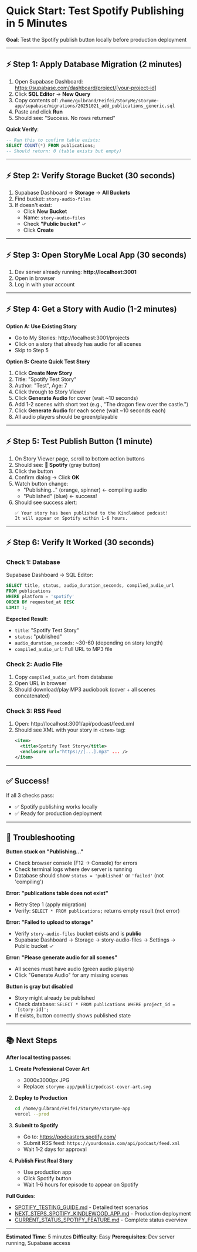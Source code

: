 # Quick Start: Test Spotify Publishing in 5 Minutes

**Goal**: Test the Spotify publish button locally before production deployment

---

## ⚡ Step 1: Apply Database Migration (2 minutes)

1. Open Supabase Dashboard: https://supabase.com/dashboard/project/[your-project-id]
2. Click **SQL Editor** → **New Query**
3. Copy contents of: `/home/gulbrand/Feifei/StoryMe/storyme-app/supabase/migrations/20251021_add_publications_generic.sql`
4. Paste and click **Run**
5. Should see: "Success. No rows returned"

**Quick Verify**:
```sql
-- Run this to confirm table exists:
SELECT COUNT(*) FROM publications;
-- Should return: 0 (table exists but empty)
```

---

## ⚡ Step 2: Verify Storage Bucket (30 seconds)

1. Supabase Dashboard → **Storage** → **All Buckets**
2. Find bucket: `story-audio-files`
3. If doesn't exist:
   - Click **New Bucket**
   - Name: `story-audio-files`
   - Check **"Public bucket"** ✓
   - Click **Create**

---

## ⚡ Step 3: Open StoryMe Local App (30 seconds)

1. Dev server already running: **http://localhost:3001**
2. Open in browser
3. Log in with your account

---

## ⚡ Step 4: Get a Story with Audio (1-2 minutes)

**Option A: Use Existing Story**
- Go to My Stories: http://localhost:3001/projects
- Click on a story that already has audio for all scenes
- Skip to Step 5

**Option B: Create Quick Test Story**
1. Click **Create New Story**
2. Title: "Spotify Test Story"
3. Author: "Test", Age: 7
4. Click through to Story Viewer
5. Click **Generate Audio** for cover (wait ~10 seconds)
6. Add 1-2 scenes with short text (e.g., "The dragon flew over the castle.")
7. Click **Generate Audio** for each scene (wait ~10 seconds each)
8. All audio players should be green/playable

---

## ⚡ Step 5: Test Publish Button (1 minute)

1. On Story Viewer page, scroll to bottom action buttons
2. Should see: **🎵 Spotify** (gray button)
3. Click the button
4. Confirm dialog → Click **OK**
5. Watch button change:
   - "Publishing..." (orange, spinner) ← compiling audio
   - "Published" (blue) ← success!
6. Should see success alert:
   ```
   ✅ Your story has been published to the KindleWood podcast!
   It will appear on Spotify within 1-6 hours.
   ```

---

## ⚡ Step 6: Verify It Worked (30 seconds)

### Check 1: Database
Supabase Dashboard → SQL Editor:
```sql
SELECT title, status, audio_duration_seconds, compiled_audio_url
FROM publications
WHERE platform = 'spotify'
ORDER BY requested_at DESC
LIMIT 1;
```

**Expected Result**:
- `title`: "Spotify Test Story"
- `status`: "published"
- `audio_duration_seconds`: ~30-60 (depending on story length)
- `compiled_audio_url`: Full URL to MP3 file

### Check 2: Audio File
1. Copy `compiled_audio_url` from database
2. Open URL in browser
3. Should download/play MP3 audiobook (cover + all scenes concatenated)

### Check 3: RSS Feed
1. Open: http://localhost:3001/api/podcast/feed.xml
2. Should see XML with your story in `<item>` tag:
   ```xml
   <item>
     <title>Spotify Test Story</title>
     <enclosure url="https://[...].mp3" ... />
   </item>
   ```

---

## ✅ Success!

If all 3 checks pass:
- ✅ Spotify publishing works locally
- ✅ Ready for production deployment

---

## 🐛 Troubleshooting

**Button stuck on "Publishing..."**
- Check browser console (F12 → Console) for errors
- Check terminal logs where dev server is running
- Database should show `status = 'published'` or `'failed'` (not 'compiling')

**Error: "publications table does not exist"**
- Retry Step 1 (apply migration)
- Verify: `SELECT * FROM publications;` returns empty result (not error)

**Error: "Failed to upload to storage"**
- Verify `story-audio-files` bucket exists and is **public**
- Supabase Dashboard → Storage → story-audio-files → Settings → Public bucket ✓

**Error: "Please generate audio for all scenes"**
- All scenes must have audio (green audio players)
- Click "Generate Audio" for any missing scenes

**Button is gray but disabled**
- Story might already be published
- Check database: `SELECT * FROM publications WHERE project_id = '[story-id]';`
- If exists, button correctly shows published state

---

## 📚 Next Steps

**After local testing passes**:

1. **Create Professional Cover Art**
   - 3000x3000px JPG
   - Replace: `storyme-app/public/podcast-cover-art.svg`

2. **Deploy to Production**
   ```bash
   cd /home/gulbrand/Feifei/StoryMe/storyme-app
   vercel --prod
   ```

3. **Submit to Spotify**
   - Go to: https://podcasters.spotify.com/
   - Submit RSS feed: `https://yourdomain.com/api/podcast/feed.xml`
   - Wait 1-2 days for approval

4. **Publish First Real Story**
   - Use production app
   - Click Spotify button
   - Wait 1-6 hours for episode to appear on Spotify

**Full Guides**:
- [SPOTIFY_TESTING_GUIDE.md](SPOTIFY_TESTING_GUIDE.md) - Detailed test scenarios
- [NEXT_STEPS_SPOTIFY_KINDLEWOOD_APP.md](NEXT_STEPS_SPOTIFY_KINDLEWOOD_APP.md) - Production deployment
- [CURRENT_STATUS_SPOTIFY_FEATURE.md](CURRENT_STATUS_SPOTIFY_FEATURE.md) - Complete status overview

---

**Estimated Time**: 5 minutes
**Difficulty**: Easy
**Prerequisites**: Dev server running, Supabase access
